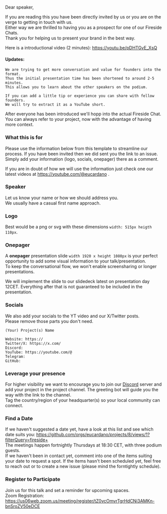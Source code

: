 
Dear speaker, 

If you are reading this you have been directly invited by us or you are on the verge to getting in touch with us.  
Either way we are thrilled to having you as a prospect for one of our Fireside Chats.  
Thank you for helping us to present your brand in the best way.  

Here is a introductional video (2 minutes): https://youtu.be/pDHTGvE_XsQ

#### Updates:
```
We are trying to get more conversation and value for founders into the format.  
Thus the initial presentation time has been shortened to around 2-5 minutes.  
This allows you to learn about the other speakers on the podium.
```

```
If you can add a little tip or experience you can share with fellow founders.  
We will try to extract it as a YouTube short.
````

After everyone has been introduced we'll hopp into the actual Fireside Chat. 
You can always refer to your project, now with the advantage of having more context. 


### What this is for

Please use the information below from this template to streamline our process.
If you have been invited then we did sent you the link to an issue. 
Simply add your information (logo, socials, onepager) there as a comment. 

If you are in doubt of how we will use the information just check one our latest videos at https://youtube.com/@eucardano .  

### Speaker

Let us know your name or how we should address you.  
We usually have a casual first name approach.

### Logo

Best would be a png or svg with these dimensions `width: 515px heigth 110px`.  
 

### Onepager

A **onepager** presentation slide `width 1920 x height 1080px` is your perfect opportunity to add some visual information to your talk/presentation.  
To keep the conversational flow, we won't enable screensharing or longer presentations.  

We will implement the slide to our slidedeck latest on presentation day 12CET.
Everything after that is not guaranteed to be included in the presentation.   


### Socials

We also add your socials to the YT video and our X/Twitter posts.  
Please remove those parts you don't need. 

```
(Your) Project(s) Name 

Website: https://
Twitter/X: https://x.com/
Discord:
YouTube: https://youtube.com/@
Telegram:
GitHub: 
```


### Leverage your presence

For higher visibility we want to encourage you to join our [Discord](https://discord.gg/nSnPMNwxrJ) server and add your project in the project channel.
The greeting bot will guide you the way with the link to the channel.  
Tag the country/region of your headquarter(s) so your local community can connect.

### Find a Date

If we haven't suggested a date yet, have a look at this list and see which date suits you: https://github.com/orgs/eucardano/projects/8/views/1?filterQuery=fireside+  
The meetings happen fortnightly Thursdays at 18:30 CET, with three podium guests.  
If we haven't been in contact yet, comment into one of the items suiting your date to request a spot. 
If the items hasn't been scheduled yet, feel free to reach out or to create a new issue (please mind the forntightly schedule).  

### Register to Participate

Join us for this talk and set a reminder for upcoming spaces.  
Zoom Registration: https://us06web.zoom.us/meeting/register/tZ0vcOmvrTgrHdCNi3AMKn-bnSroZV50eDCE
